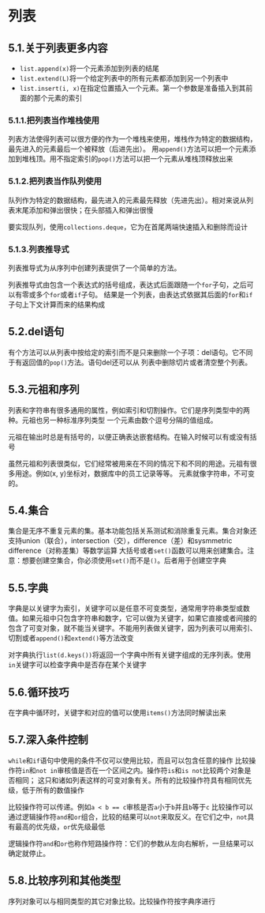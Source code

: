 # 列表

## 5.1.关于列表更多内容

- `list.append(x)`将一个元素添加到列表的结尾
- `list.extend(L)`将一个给定列表中的所有元素都添加到另一个列表中
- `list.insert(i, x)`在指定位置插入一个元素。第一个参数是准备插入到其前面的那个元素的索引

### 5.1.1.把列表当作堆栈使用

列表方法使得列表可以很方便的作为一个堆栈来使用，堆栈作为特定的数据结构，最先进入的元素最后一个被释放（后进先出）。
用`append()`方法可以把一个元素添加到堆栈顶。用不指定索引的`pop()`方法可以把一个元素从堆栈顶释放出来

### 5.1.2.把列表当作队列使用

队列作为特定的数据结构，最先进入的元素最先释放（先进先出）。相对来说从列表末尾添加和弹出很快；在头部插入和弹出很慢

要实现队列，使用`collections.deque`，它为在首尾两端快速插入和删除而设计

### 5.1.3.列表推导式

列表推导式为从序列中创建列表提供了一个简单的方法。

列表推导式由包含一个表达式的括号组成，表达式后面跟随一个`for`子句，之后可以有零或多个`for`或者`if`子句。
结果是一个列表，由表达式依据其后面的`for`和`if`子句上下文计算而来的结果构成

## 5.2.del语句

有个方法可以从列表中按给定的索引而不是只来删除一个子项：del语句。它不同于有返回值的`pop()`方法。语句del还可以从
列表中删除切片或者清空整个列表。

## 5.3.元祖和序列

列表和字符串有很多通用的属性，例如索引和切割操作。它们是序列类型中的两种。元祖也另一种标准序列类型
一个元素由数个逗号分隔的值组成。

元祖在输出时总是有括号的，以便正确表达嵌套结构。在输入时候可以有或没有括号

虽然元祖和列表很类似，它们经常被用来在不同的情况下和不同的用途。元祖有很多用途。例如(x, y)坐标对，数据库中的员工记录等等。
元素就像字符串，不可变的。

## 5.4.集合

集合是无序不重复元素的集。基本功能包括关系测试和消除重复元素。集合对象还支持union（联合），intersection（交），difference（差）和sysmmetric difference（对称差集）等数学运算
大括号或者`set()`函数可以用来创建集合。注意：想要创建空集合，你必须使用`set()`而不是`()`。后者用于创建空字典

## 5.5.字典

字典是以关键字为索引，关键字可以是任意不可变类型，通常用字符串类型或数值。如果元祖中只包含字符串和数字，它可以做为关键字，如果它直接或者间接的包含了可变对象，就不能当关键字。不能用列表做关键字，因为列表可以用索引、切割或者`append()`和`extend()`等方法改变

对字典执行`list(d.keys())`将返回一个字典中所有关键字组成的无序列表。使用`in`关键字可以检查字典中是否存在某个关键字

## 5.6.循环技巧

在字典中循环时，关键字和对应的值可以使用`items()`方法同时解读出来

## 5.7.深入条件控制

`while`和`if`语句中使用的条件不仅可以使用比较，而且可以包含任意的操作
比较操作符`in`和`not in`审核值是否在一个区间之内。操作符`is`和`is not`比较两个对象是否相同；
这只和诸如列表这样的可变对象有关。所有的比较操作符具有相同优先级，低于所有的数值操作

比较操作符可以传递。例如`a < b == c`审核是否`a`小于`b`并且`b`等于`c`
比较操作可以通过逻辑操作符`and`和`or`组合，比较的结果可以`not`来取反义。在它们之中，`not`具有最高的优先级，`or`优先级最低

逻辑操作符`and`和`or`也称作短路操作符：它们的参数从左向右解析，一旦结果可以确定就停止。

## 5.8.比较序列和其他类型

序列对象可以与相同类型的其它对象比较。比较操作符按字典序进行